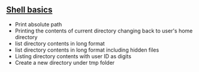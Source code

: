 ## <ins>Shell basics</ins>
* Print absolute path
* Printing the contents of current directory
changing back to user's home directory
* list directory contents in long format
* list directory contents in long format including hidden files
* Listing directory contents with user ID as digits
* Create a new directory under tmp folder
